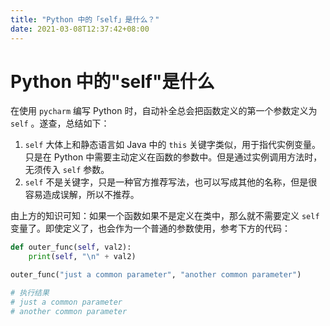 ```yaml
---
title: "Python 中的「self」是什么？"
date: 2021-03-08T12:37:42+08:00
---
```

# Python 中的"self"是什么

在使用 `pycharm` 编写 Python 时，自动补全总会把函数定义的第一个参数定义为 `self` 。遂查，总结如下：

1. `self` 大体上和静态语言如 Java 中的 `this` 关键字类似，用于指代实例变量。只是在 Python 中需要主动定义在函数的参数中。但是通过实例调用方法时，无须传入 `self` 参数。
2. `self` 不是关键字，只是一种官方推荐写法，也可以写成其他的名称，但是很容易造成误解，所以不推荐。

由上方的知识可知：如果一个函数如果不是定义在类中，那么就不需要定义 `self` 变量了。即使定义了，也会作为一个普通的参数使用，参考下方的代码：

```python
def outer_func(self, val2):
    print(self, "\n" + val2)

outer_func("just a common parameter", "another common parameter")

# 执行结果
# just a common parameter 
# another common parameter
```

